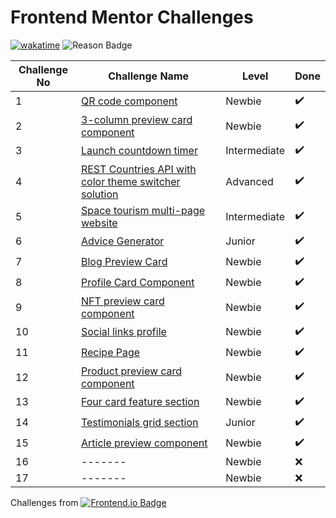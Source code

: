 # Frontend Mentor Challenges


[![wakatime](https://wakatime.com/badge/github/sumaiyakawsar/FrontendMentorsChallenges.svg)](https://wakatime.com/badge/github/sumaiyakawsar/FrontendMentorsChallenges) ![Reason Badge](https://img.shields.io/badge/Personal_Project-10b981?style=plastic)


| Challenge No | Challenge Name                                                                                                                           | Level        | Done |                                                                                                                   
| ------------ | ---------------------------------------------------------------------------------------------------------------------------------------- | ------------ | ---- |  
| 1    | [QR code component](https://sumaiyakawsar.github.io/FrontendMentorsChallenges/Projects/1-qr-code-component-project)                      | Newbie       | ✔️    |                                                                                                                    |
| 2    | [3-column preview card component](https://sumaiyakawsar.github.io/FrontendMentorsChallenges/Projects/2-3-column-preview-card-component/) | Newbie       | ✔️    |                                                                                                                    |
| 3    | [Launch countdown timer](https://sumaiyakawsar.github.io/FrontendMentorsChallenges/Projects/3-launch-countdown-timer/)                   | Intermediate | ✔️    |                                                                                                                    |
| 4            | [REST Countries API with color theme switcher solution](https://sumaiyakawsar.github.io/rest-api-countries-react/)                       | Advanced     | ✔️    |  
| 5            | [Space tourism multi-page website](https://sumaiyakawsar.github.io/space-tourism-website/)                                               | Intermediate | ✔️    |  
| 6            | [Advice Generator](https://sumaiyakawsar.github.io/sk-advice-generator/)                                                                 | Junior       | ✔️    |  
| 7            | [Blog Preview Card](https://sumaiyakawsar.github.io/FrontendMentorsChallenges/Projects/7-blog-preview-card)                              | Newbie       | ✔️    |                                                                                                                    |
| 8            | [Profile Card Component](https://sumaiyakawsar.github.io/FrontendMentorsChallenges/Projects/8-profile-card-component)                    | Newbie       | ✔️    |                                                                                                                    |
| 9            | [NFT preview card component](https://sumaiyakawsar.github.io/FrontendMentorsChallenges/Projects/9-nft-preview-card-component)            | Newbie       | ✔️    |                                                                                                                    |
| 10           | [Social links profile](https://sumaiyakawsar.github.io/FrontendMentorsChallenges/Projects/10-social-links-profile)                       | Newbie       | ✔️    |                                                                                                                    |
| 11           | [Recipe Page](https://sumaiyakawsar.github.io/FrontendMentorsChallenges/Projects/11-recipe-page)                                         | Newbie       | ✔️    |                                                                                                                    |
| 12           | [Product preview card component](https://sumaiyakawsar.github.io/FrontendMentorsChallenges/Projects/12-product-preview-card-component/)  | Newbie       | ✔️    |                                                                                                                    |
| 13           | [Four card feature section](https://sumaiyakawsar.github.io/FrontendMentorsChallenges/Projects/13-four-card-feature-section)             | Newbie       | ✔️    |                                                                                                                    |
| 14           | [Testimonials grid section](https://sumaiyakawsar.github.io/FrontendMentorsChallenges/Projects/14-testimonials-grid-section)             | Junior       | ✔️    |                                                                                                                    |
| 15           | [Article preview component](https://sumaiyakawsar.github.io/FrontendMentorsChallenges/Projects/15-article-preview-component)             | Newbie       | ✔️    |                                                                                                                    |
| 16           | -------                                                                                                                                  | Newbie       | ❌    |                                                                                                                    |
| 17           | -------                                                                                                                                  | Newbie       | ❌    |

Challenges from [![Frontend.io Badge](https://img.shields.io/badge/-_Frontend.io_-3F54A3?style=plastic&labelColor=3F54A3&logo=frontend-mentor&logoColor=white&link=https://www.frontendmentor.io)](https://www.frontendmentor.io/profile/sumaiyakawsar)

 